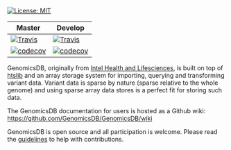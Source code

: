 [![License: MIT](https://img.shields.io/badge/License-MIT-yellow.svg)](https://opensource.org/licenses/MIT)

| Master | Develop |
| --- | --- |
| [![Travis](https://travis-ci.org/GenomicsDB/GenomicsDB.svg?branch=master)](https://travis-ci.org/GenomicsDB/GenomicsDB) | [![Travis](https://travis-ci.org/GenomicsDB/GenomicsDB.svg?branch=develop)](https://travis-ci.org/GenomicsDB/GenomicsDB) |
| [![codecov](https://codecov.io/gh/GenomicsDB/GenomicsDB/branch/master/graph/badge.svg)](https://codecov.io/gh/GenomicsDB/GenomicsDB) | [![codecov](https://codecov.io/gh/GenomicsDB/GenomicsDB/branch/develop/graph/badge.svg)](https://codecov.io/gh/GenomicsDB/GenomicsDB/branch/develop) |

GenomicsDB, originally from [Intel Health and Lifesciences](https://github.com/Intel-HLS/GenomicsDB), is built on top of [htslib](https://github.com/samtools/htslib) and an array storage system for importing, querying and transforming variant data. Variant data is sparse by nature (sparse relative to the whole genome) and using sparse array data stores is a perfect fit for storing such data.

The GenomicsDB documentation for users is hosted as a Github wiki:
https://github.com/GenomicsDB/GenomicsDB/wiki

GenomicsDB is open source and all participation is welcome. Please read the [guidelines](contrib/README.md) to help with contributions.
